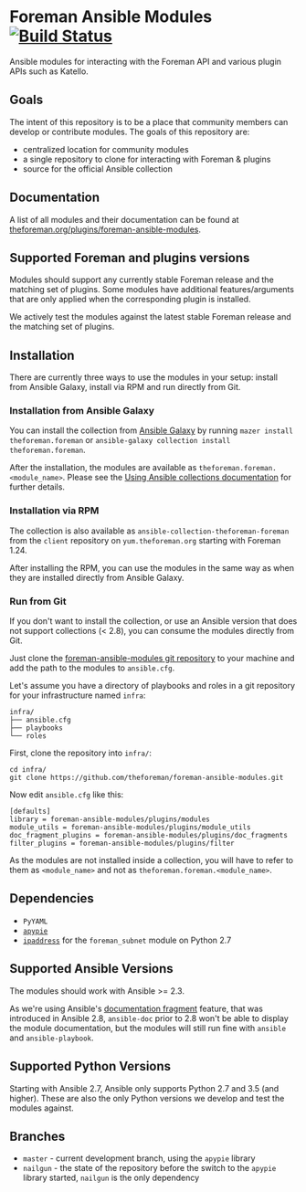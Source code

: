 # Foreman Ansible Modules [![Build Status](https://travis-ci.org/theforeman/foreman-ansible-modules.svg?branch=master)](https://travis-ci.org/theforeman/foreman-ansible-modules)

Ansible modules for interacting with the Foreman API and various plugin APIs such as Katello.

## Goals

The intent of this repository is to be a place that community members can develop or contribute modules. The goals of this repository are:

  * centralized location for community modules
  * a single repository to clone for interacting with Foreman & plugins
  * source for the official Ansible collection

## Documentation

A list of all modules and their documentation can be found at [theforeman.org/plugins/foreman-ansible-modules](https://theforeman.org/plugins/foreman-ansible-modules/).

## Supported Foreman and plugins versions

Modules should support any currently stable Foreman release and the matching set of plugins.
Some modules have additional features/arguments that are only applied when the corresponding plugin is installed.

We actively test the modules against the latest stable Foreman release and the matching set of plugins.

## Installation

There are currently three ways to use the modules in your setup: install from Ansible Galaxy, install via RPM and run directly from Git.

### Installation from Ansible Galaxy

You can install the collection from [Ansible Galaxy](https://galaxy.ansible.com/theforeman/foreman) by running `mazer install theforeman.foreman` or `ansible-galaxy collection install theforeman.foreman`.

After the installation, the modules are available as `theforeman.foreman.<module_name>`. Please see the [Using Ansible collections documentation](https://docs.ansible.com/ansible/devel/user_guide/collections_using.html) for further details.

### Installation via RPM

The collection is also available as `ansible-collection-theforeman-foreman` from the `client` repository on `yum.theforeman.org` starting with Foreman 1.24.

After installing the RPM, you can use the modules in the same way as when they are installed directly from Ansible Galaxy.

### Run from Git

If you don't want to install the collection, or use an Ansible version that does not support collections (< 2.8), you can consume the modules directly from Git.

Just clone the [foreman-ansible-modules git repository](https://github.com/theforeman/foreman-ansible-modules.git) to your machine and add the path to the modules to `ansible.cfg`.

Let's assume you have a directory of playbooks and roles in a git repository for your infrastructure named `infra`:

```
infra/
├── ansible.cfg
├── playbooks
└── roles
```

First, clone the repository into `infra/`:

```
cd infra/
git clone https://github.com/theforeman/foreman-ansible-modules.git
```

Now edit `ansible.cfg` like this:

```
[defaults]
library = foreman-ansible-modules/plugins/modules
module_utils = foreman-ansible-modules/plugins/module_utils
doc_fragment_plugins = foreman-ansible-modules/plugins/doc_fragments
filter_plugins = foreman-ansible-modules/plugins/filter
```

As the modules are not installed inside a collection, you will have to refer to them as `<module_name>` and not as `theforeman.foreman.<module_name>`.

## Dependencies

* `PyYAML`
* [`apypie`](https://pypi.org/project/apypie/)
* [`ipaddress`](https://pypi.org/project/ipaddress/) for the `foreman_subnet` module on Python 2.7

## Supported Ansible Versions

The modules should work with Ansible >= 2.3.

As we're using Ansible's [documentation fragment](https://docs.ansible.com/ansible/devel/dev_guide/developing_modules_documenting.html#documentation-fragments) feature, that was introduced in Ansible 2.8, `ansible-doc` prior to 2.8 won't be able to display the module documentation, but the modules will still run fine with `ansible` and `ansible-playbook`.

## Supported Python Versions

Starting with Ansible 2.7, Ansible only supports Python 2.7 and 3.5 (and higher). These are also the only Python versions we develop and test the modules against.

## Branches

* `master` - current development branch, using the `apypie` library
* `nailgun` - the state of the repository before the switch to the `apypie` library started, `nailgun` is the only dependency



